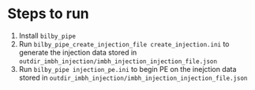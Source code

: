 # Steps to run

1. Install `bilby_pipe` 
2. Run `bilby_pipe_create_injection_file create_injection.ini` to generate the injection data stored in `outdir_imbh_injection/imbh_injection_injection_file.json`
3. Run `bilby_pipe injection_pe.ini` to begin PE on the inejction data stored in `outdir_imbh_injection/imbh_injection_injection_file.json`

